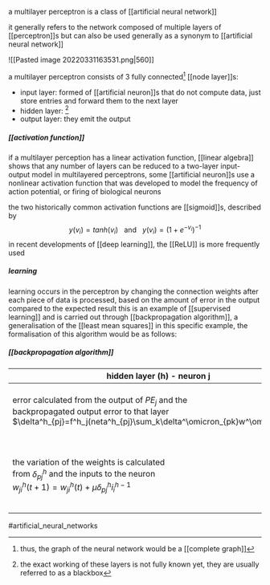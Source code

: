 a multilayer perceptron is a class of [[artificial neural network]]

it generally refers to the  network composed of multiple layers of [[perceptron]]s but can also be used generally as a synonym to [[artificial neural network]]

![[Pasted image 20220331163531.png|560]]

a multilayer perceptron consists of 3 fully connected[^1]  [[node layer]]s:
- input layer: formed of [[artificial neuron]]s that do not compute data, just store entries and forward them to the next layer
- hidden layer: [^2]
- output layer: they emit the output

##### [[activation function]] 

if a multilayer perception has a linear activation function,  [[linear algebra]] shows that any number of layers can be reduced to a two-layer input-output model
in multilayered perceptrons, some [[artificial neuron]]s use a nonlinear activation function that was developed to model the frequency of action potential, or firing of biological neurons

the two historically common activation functions are [[sigmoid]]s, described by
$$y(v_i) = tanh(v_i) \ \ \text{ and }\ \ y(v_i)=(1+e^{-v_i})^{-1}$$
in recent developments of [[deep learning]], the [[ReLU]] is more frequently used

  
##### learning

learning occurs in the perceptron by changing the connection weights after each piece of data is processed, based on the amount of error in the output compared to the expected result
this is an example of [[supervised learning]] and is carried out through [[backpropagation algorithm]], a generalisation of the [[least mean squares]]
in this specific example, the formalisation of this algorithm would be as follows:

##### [[backpropagation algorithm]]

hidden layer (h) - neuron j | output layer (o) - neuron k
------------- | -------------
error calculated from the output of $PE_j$ and the <br> backpropagated output error to that layer <br> $\delta^h_{pj}=f^h_j(neta^h_{pj}\sum_k\delta^\omicron_{pk}w^\omicron_{kj}$  |   error calculated from the output of $PE_j$ <br> and output error $\delta_{pk}$ <br> $\delta^\omicron_{pk} = \delta_{pk}f^0_k(neta^0_{pk})$
the variation of the weights is calculated <br> from $\delta^h_{pj}$ and the inputs to the neuron <br> $w^h_{ji}(t+1)=w^h_{ji}(t)+\mu\delta^h_{pj}i^{h-1}_i$ | the variation of the weights is calculated<br> from $\delta^o_{pk}$ and inputs to the neuron <br> $w^o_{kj}(t+1)=w^o_{kj}(t)+\mu\delta^o_{pk}i^{o-1}_{pj}$


 

#artificial_neural_networks  

[^1]: thus, the graph of the neural network would be a [[complete graph]]
[^2]: the exact working of these layers is not fully known yet, they are usually referred to as a blackbox